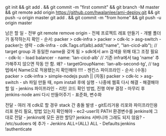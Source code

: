 git init && git add . && git commit -m "first commit" && git branch -M master && git remote add origin https://github.com/hwalanlee/ami-deploy.git && git push -u origin master
git add . && git commit -m "from home" && git push -u origin master


남은 할 일
    - 전부 git remote remove origin
    - 전체 프로젝트 레포 만들기
    - 개별 폴더가 동작하는지 확인
        - 순서: packer > cdk-infra > packer > cdk-lc > asg-switch
        - packer는 생략
        - cdk-infra
            - cdk.Tags.of(alb).add("name", "lan-cicd-alb");   // target group 과 동일한 name을 갖게 됨 > sdk에서 arn 검색을 위해 태그 조정 필요
        - cdk-lc
            - load balancer - name: 'lan-cicd-alb'  // 기존 infra에서 tag 'name' 추가해주지 않으면 작동 안 함. 왜?
            - targetGroupName: 'lan-alb-second-tg',   // tag 텝에서 Name으로 적용됐는지 확인해야 !!!!
    - 젠킨스 파이프라인
        - 순서: (수동) packer > cdk-infra > simple-nodejs push || (자동) packer > cdk-lc > asg-switch
        - sh 파일 만들 때, npm install 후에 실행
        - 나중에 웹훅 다시 해결
        - 해결해야 할 일
            - jenkins 파이프라인
                - 리턴 코드 확인 방법, 진행 여부 결정
    - 마무리 후 jenkins-node ami 다시 만들어주기
    - 표준화, 변수화



전달 
    - 여러 개 cdk로 할 경우 stack 간 충돌 발생
    - git트리거용 리포와 파이프라인용 리포 분리 필요, 방법 있는지 확인해야
    - ec2-user의 PATH 환경변수를 jenkins에 그대로 전달
    - jenkins에 모든 권한 할당? jenkins 서버니까 그래도 되지 않음?
        - /etc/sudoers 에 추가
            - Jenkins ALL=(ALL) ALL
            - Defaults:jenkins !authenticate